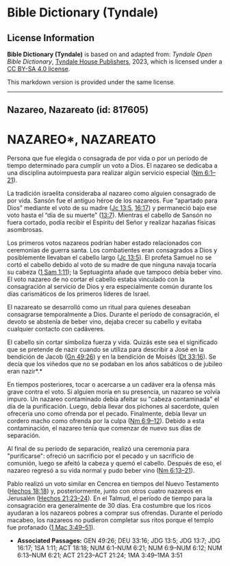 # Bible Dictionary (Tyndale)

## License Information

**Bible Dictionary (Tyndale)** is based on and adapted from: _Tyndale Open Bible Dictionary_, [Tyndale House Publishers](https://tyndaleopenresources.com/), 2023, which is licensed under a [CC BY-SA 4.0 license](https://creativecommons.org/licenses/by-sa/4.0/legalcode.en).

This markdown version is provided under the same license.



--------------------------------

## Nazareo, Nazareato (id: 817605)

NAZAREO\*, NAZAREATO
====================

Persona que fue elegida o consagrada de por vida o por un período de tiempo determinado para cumplir un voto a Dios. El nazareo se dedicaba a una disciplina autoimpuesta para realizar algún servicio especial ([Nm 6:1–21](https://ref.ly/Num6:1-Num6:21)).

La tradición israelita consideraba al nazareo como alguien consagrado de por vida. Sansón fue el antiguo héroe de los nazareos. Fue “apartado para Dios” mediante el voto de su madre ([Jc 13:5](https://ref.ly/Judg13:5), [16:17](https://ref.ly/Judg16:17)) y permaneció bajo ese voto hasta el “día de su muerte” ([13:7](https://ref.ly/Judg13:7)). Mientras el cabello de Sansón no fuera cortado, podía recibir el Espíritu del Señor y realizar hazañas físicas asombrosas.

Los primeros votos nazareos podrían haber estado relacionados con ceremonias de guerra santa. Los combatientes eran consagrados a Dios y posiblemente llevaban el cabello largo ([Jc 13:5](https://ref.ly/Judg13:5)). El profeta Samuel no se cortó el cabello debido al voto de su madre de que ninguna navaja tocaría su cabeza ([1 Sam 1:11](https://ref.ly/1Sam1:11)); la Septuaginta añade que tampoco debía beber vino. El voto nazareo de no cortar el cabello estaba vinculado con la consagración al servicio de Dios y era especialmente común durante los días carismáticos de los primeros líderes de Israel.

El nazareato se desarrolló como un ritual para quienes deseaban consagrarse temporalmente a Dios. Durante el período de consagración, el devoto se abstenía de beber vino, dejaba crecer su cabello y evitaba cualquier contacto con cadáveres.

El cabello sin cortar simboliza fuerza y vida. Quizás este sea el significado que se pretende de nazir cuando se utiliza para describir a José en la bendición de Jacob ([Gn 49:26](https://ref.ly/Gen49:26)) y en la bendición de Moisés ([Dt 33:16](https://ref.ly/Deut33:16)). Se decía que los viñedos que no se podaban en los años sabáticos o de jubileo eran nazir*.*

En tiempos posteriores, tocar o acercarse a un cadáver era la ofensa más grave contra el voto. Si alguien moría en su presencia, un nazareo se volvía impuro. Un nazareo contaminado debía afeitar su "cabeza contaminada" el día de la purificación. Luego, debía llevar dos pichones al sacerdote, quien ofrecería uno como ofrenda por el pecado. Finalmente, debía llevar un cordero macho como ofrenda por la culpa ([Nm 6:9–12](https://ref.ly/Num6:9-Num6:12)). Debido a esta contaminación, el nazareo tenía que comenzar de nuevo sus días de separación.

Al final de su período de separación, realizó una ceremonia para "purificarse": ofreció un sacrificio por el pecado y un sacrificio de comunión, luego se afeitó la cabeza y quemó el cabello. Después de eso, el nazareo regresó a su vida normal y pudo beber vino ([Nm 6:13–21](https://ref.ly/Num6:13-Num6:21)).

Pablo realizó un voto similar en Cencrea en tiempos del Nuevo Testamento ([Hechos 18:18](https://ref.ly/Acts18:18)) y, posteriormente, junto con otros cuatro nazareos en Jerusalén ([Hechos 21:23–24](https://ref.ly/Acts21:23-Acts21:24)). En el Talmud, el período de tiempo para la consagración era generalmente de 30 días. Era costumbre que los ricos ayudaran a los nazareos pobres a comprar sus ofrendas. Durante el período macabeo, los nazareos no pudieron completar sus ritos porque el templo fue profanado ([1 Mac 3:49–51](https://ref.ly/1Macc3:49-1Macc3:51)).

* **Associated Passages:** GEN 49:26; DEU 33:16; JDG 13:5; JDG 13:7; JDG 16:17; 1SA 1:11; ACT 18:18; NUM 6:1–NUM 6:21; NUM 6:9–NUM 6:12; NUM 6:13–NUM 6:21; ACT 21:23–ACT 21:24; 1MA 3:49–1MA 3:51

